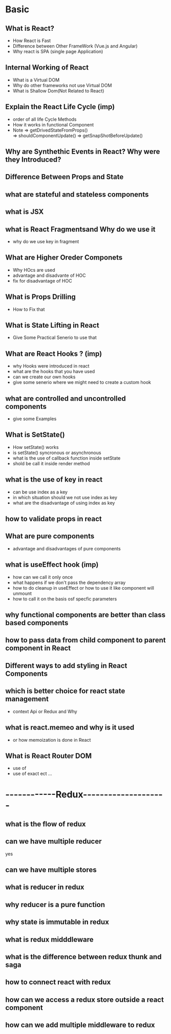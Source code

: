 # Basic

## What is React?

- How React is Fast
- Difference between Other FrameWork (Vue.js and Angular)
- Why react is SPA (single page Application)

## Internal Working of React

- What is a Virtual DOM
- Why do other frameworks not use Virtual DOM
- What is Shallow Dom(Not Related to React)

## Explain the React Life Cycle (imp)

- order of all life Cycle Methods
- How it works in functional Component
- Note
  => getDrivedStateFromProps()  
  => shouldComponentUpdate()
  => getSnapShotBeforeUpdate()

## Why are Synthethic Events in React? Why were they Introduced?

## Difference Between Props and State

## what are stateful and stateless components

## what is JSX

## what is React Fragmentsand Why do we use it

- why do we use key in fragment

## What are Higher Oreder Componets

- Why HOcs are used
- advantage and disadvante of HOC
- fix for disadvantage of HOC

## What is Props Drilling

- How to Fix that

## What is State Lifting in React

- Give Some Practical Senerio to use that

## What are React Hooks ? (imp)

- why Hooks were introduced in react
- what are the hooks that you have used
- can we create our own hooks
- give some senerio where we might need to create a custom hook

## what are controlled and uncontrolled components

- give some Examples

## What is SetState()

- How setState() works
- is setState() syncronous or asynchronous
- what is the use of callback function inside setState
- shold be call it inside render method

## what is the use of key in react

- can be use index as a key
- in which situation should we not use index as key
- what are the disadvantage of using index as key

## how to validate props in react

## What are pure components

- advantage and disadvantages of pure components

## what is useEffect hook (imp)

- how can we call it only once
- what happens if we don't pass the dependency array
- how to do cleanup in useEffect or how to use it like component will unmount
- how to call it on the basis osf specfic parameters

## why functional components are better than class based components

## how to pass data from child component to parent component in React

## Different ways to add styling in React Components

## which is better choice for react state management

- context Api or Redux and Why

## what is react.memeo and why is it used

- or how memoization is done in React

## What is React Router DOM

- use of <switch>
- use of exact ect ...

# ------------Redux--------------------

## what is the flow of redux

## can we have multiple reducer

yes

## can we have multiple stores

## what is reducer in redux

## why reducer is a pure function

## why state is immutable in redux

## what is redux midddleware

## what is the difference between redux thunk and saga

## how to connect react with redux

## how can we access a redux store outside a react component

## how can we add multiple middleware to redux

